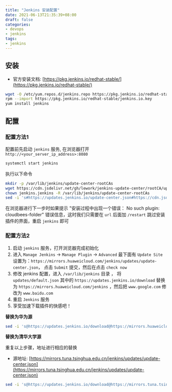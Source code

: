 ```yaml
---
title: "Jenkins 安装配置"
date: 2021-06-13T21:35:39+08:00
draft: false
categories: 
- devops
- jenkins
tags:
- jenkins
---
```


## 安装

- 官方安装文档: [https://pkg.jenkins.io/redhat-stable/](https://pkg.jenkins.io/redhat-stable/)

```bash
wget -O /etc/yum.repos.d/jenkins.repo https://pkg.jenkins.io/redhat-stable/jenkins.repo
rpm --import https://pkg.jenkins.io/redhat-stable/jenkins.io.key
yum install jenkins
```

## 配置

### 配置方法1

配置前先启动 `jenkins` 服务, 在浏览器打开 `http://<your_server_ip_address>:8080`

```bash
systemctl start jenkins
```

执行以下命令

```bash
mkdir -p /var/lib/jenkins/update-center-rootCAs
wget https://cdn.jsdelivr.net/gh/lework/jenkins-update-center/rootCA/update-center.crt -O /var/lib/jenkins/update-center-rootCAs/update-center.crt
chown jenkins.jenkins -R /var/lib/jenkins/update-center-rootCAs
sed -i 's#https://updates.jenkins.io/update-center.json#https://cdn.jsdelivr.net/gh/lework/jenkins-update-center/updates/huawei/update-center.json#' /var/lib/jenkins/hudson.model.UpdateCenter.xml
```

在浏览器进行下一步时如果提示 "安装过程中出现一个错误： No such plugin: cloudbees-folder" 错误信息，这时我们只需要在 `url` 后面加 `/restart` 跳过安装插件的界面，重启 `jenkins` 即可

### 配置方法2

1. 启动 `jenkins` 服务，打开浏览器完成初始化
2. 进入 `Manage Jenkins` -> `Manage Plugin` -> `Advanced` 最下面有 `Update Site` 设置为：`https://mirrors.huaweicloud.com/jenkins/updates/update-center.json`， 点击 `Submit` 提交，然后在点击 `check now`
3. 修改 jenkins 配置，进入 `/var/lib/jenkins` 目录 ， 将 `updates/default.json` 其中的  `https://updates.jenkins.io/download` 替换为 `https://mirrors.huaweicloud.com/jenkins` ，然后把 `www.google.com` 修改为 `www.baidu.com`
4. 重启 `Jenkins` 服务
5. 享受加速下载插件的快感吧！

**替换为华为源**

```bash
sed -i 's@https://updates.jenkins.io/download@https://mirrors.huaweicloud.com/jenkins@g' /var/lib/jenkins/updates/default.json
```

**替换为清华大学源**

重复以上步骤，地址进行相应的替换

- 源地址: [https://mirrors.tuna.tsinghua.edu.cn/jenkins/updates/update-center.json](https://mirrors.tuna.tsinghua.edu.cn/jenkins/updates/update-center.json)

```bash
sed -i 's@https://updates.jenkins.io/download@https://mirrors.tuna.tsinghua.edu.cn/jenkins@g' /var/lib/jenkins/updates/default.json
```